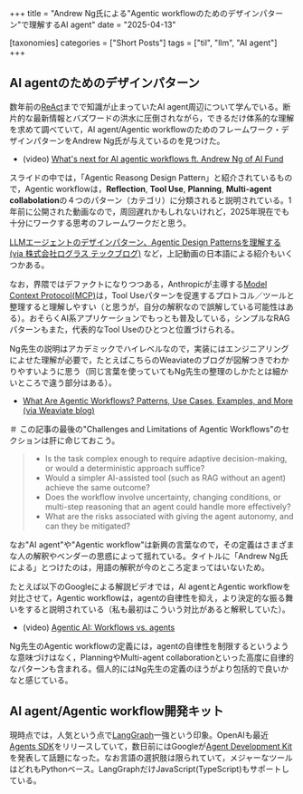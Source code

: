 +++
title = "Andrew Ng氏による\"Agentic workflowのためのデザインパターン\"で理解するAI agent"
date = "2025-04-13"

[taxonomies]
categories = ["Short Posts"]
tags = ["til", "llm", "AI agent"]
+++

## AI agentのためのデザインパターン

数年前の[ReAct](https://www.promptingguide.ai/techniques/react)までで知識が止まっていたAI agent周辺について学んでいる。断片的な最新情報とバズワードの洪水に圧倒されながら，できるだけ体系的な理解を求めて調べていて，AI agent/Agentic workflowのためのフレームワーク・デザインパターンをAndrew Ng氏が与えているのを見つけた。

- (video) [What's next for AI agentic workflows ft. Andrew Ng of AI Fund](https://www.youtube.com/watch?v=sal78ACtGTc)

スライドの中では，「Agentic Reasong Design Pattern」と紹介されているもので，Agentic workflowは，**Reflection**, **Tool Use**, **Planning**, **Multi-agent collabolation**の４つのパターン（カテゴリ）に分類されると説明されている。1年前に公開された動画なので，周回遅れかもしれないけれど，2025年現在でも十分にワークする思考のフレームワークだと思う。

[LLMエージェントのデザインパターン、Agentic Design Patternsを理解する (via 株式会社ログラス テックブログ)](https://zenn.dev/loglass/articles/b9ee37737deb85) など，上記動画の日本語による紹介もいくつかある。

なお，界隈ではデファクトになりつつある，Anthropicが主導する[Model Context Protocol(MCP)](https://modelcontextprotocol.io/introduction)は，Tool Useパターンを促進するプロトコル／ツールと整理すると理解しやすい（と思うが，自分の解釈なので誤解している可能性はある）。おそらくAI系アプリケーションでもっとも普及している，シンプルなRAGパターンもまた，代表的なTool Useのひとつと位置づけられる。

Ng先生の説明はアカデミックでハイレベルなので，実装にはエンジニアリングによせた理解が必要で，たとえばこちらのWeaviateのブログが図解つきでわかりやすいように思う（同じ言葉を使っていてもNg先生の整理のしかたとは細かいところで違う部分はある）。

- [What Are Agentic Workflows? Patterns, Use Cases, Examples, and More (via Weaviate blog)](https://weaviate.io/blog/what-are-agentic-workflows)

＃ この記事の最後の"Challenges and Limitations of Agentic Workflows"のセクションは肝に命じておこう。

> - Is the task complex enough to require adaptive decision-making, or would a deterministic approach suffice?
> - Would a simpler AI-assisted tool (such as RAG without an agent) achieve the same outcome?
> - Does the workflow involve uncertainty, changing conditions, or multi-step reasoning that an agent could handle more effectively?
> - What are the risks associated with giving the agent autonomy, and can they be mitigated?

なお"AI agent"や"Agentic workflow"は新興の言葉なので，その定義はさまざまな人の解釈やベンダーの思惑によって揺れている。タイトルに「Andrew Ng氏による」とつけたのは，用語の解釈が今のところ定まってはいないため。

たとえば以下のGoogleによる解説ビデオでは，AI agentとAgentic workflowを対比させて，Agentic workflowは，agentの自律性を抑え，より決定的な振る舞いをすると説明されている（私も最初はこういう対比があると解釈していた）。

- (video) [Agentic AI: Workflows vs. agents](https://www.youtube.com/watch?v=Qd6anWv0mv0)

Ng先生のAgentic workflowの定義には，agentの自律性を制限するというような意味づけはなく，PlanningやMulti-agent collaborationといった高度に自律的なパターンも含まれる。個人的にはNg先生の定義のほうがより包括的で良いかなと感じている。

## AI agent/Agentic workflow開発キット

現時点では，人気という点で[LangGraph](https://github.com/langchain-ai/langgraph)一強という印象。OpenAIも最近[Agents SDK](https://github.com/openai/openai-agents-python)をリリースしていて，数日前にはGoogleが[Agent Development Kit](https://github.com/google/adk-python)を発表して話題になった。なお言語の選択肢は限られていて，メジャーなツールはどれもPythonベース。LangGraphだけJavaScript(TypeScript)もサポートしている。
